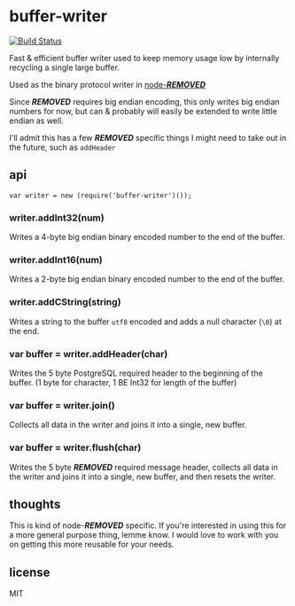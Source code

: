 # buffer-writer

[![Build Status](https://secure.travis-ci.org/brianc/node-buffer-writer.png?branch=master)](http://travis-ci.org/brianc/node-buffer-writer)

Fast & efficient buffer writer used to keep memory usage low by internally recycling a single large buffer.

Used as the binary protocol writer in [node-***REMOVED***](https://github.com/brianc/node-***REMOVED***)

Since ***REMOVED*** requires big endian encoding, this only writes big endian numbers for now, but can & probably will easily be extended to write little endian as well.

I'll admit this has a few ***REMOVED*** specific things I might need to take out in the future, such as `addHeader`

## api

`var writer = new (require('buffer-writer')());`

### writer.addInt32(num)

Writes a 4-byte big endian binary encoded number to the end of the buffer.

### writer.addInt16(num)

Writes a 2-byte big endian binary encoded number to the end of the buffer.

### writer.addCString(string)

Writes a string to the buffer `utf8` encoded and adds a null character (`\0`) at the end.

### var buffer = writer.addHeader(char)

Writes the 5 byte PostgreSQL required header to the beginning of the buffer. (1 byte for character, 1 BE Int32 for length of the buffer)

### var buffer = writer.join()

Collects all data in the writer and joins it into a single, new buffer.

### var buffer = writer.flush(char)

Writes the 5 byte ***REMOVED*** required message header, collects all data in the writer and joins it into a single, new buffer, and then resets the writer.

## thoughts

This is kind of node-***REMOVED*** specific.  If you're interested in using this for a more general purpose thing, lemme know.
I would love to work with you on getting this more reusable for your needs.

## license

MIT
